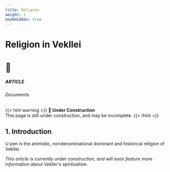 ```yaml
---
title: Religion
weight: 1
bookHidden: true
---
```


<div id="headerbox">
  <h1 class="alignleft">Religion in Vekllei</h1>
  <h1 class="alignright">🌋</h1>
</div>

<h5 span class="articletag"> ARTICLE </h5>
<h6 span class="sitetag">Documents</h6>

{{< hint warning >}}
**🚚 Under Construction**  
This page is still under construction, and may be incomplete.
{{< /hint >}}

## 1. Introduction
<span class="fc">U</span>
pen is the animistic, nondenominational dominant and historical religion of Vekllei.

*This article is currently under construction, and will soon feature more information about Vekllei's spiritualism.*
